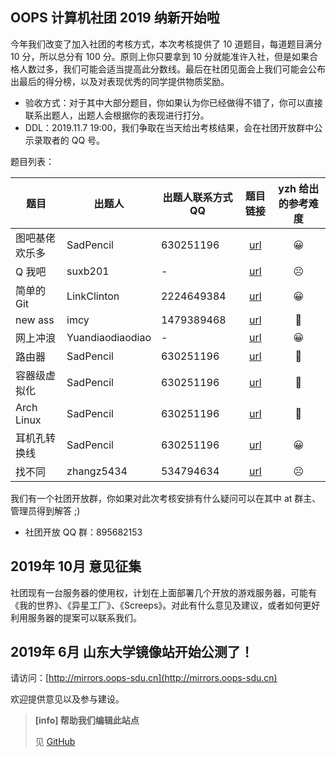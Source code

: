 ## OOPS 计算机社团 2019 纳新开始啦
今年我们改变了加入社团的考核方式，本次考核提供了 10 道题目，每道题目满分 10 分，所以总分有 100 分。原则上你只要拿到 10 分就能准许入社，但是如果合格人数过多，我们可能会适当提高此分数线。最后在社团见面会上我们可能会公布出最后的得分榜，以及对表现优秀的同学提供物质奖励。

- 验收方式：对于其中大部分题目，你如果认为你已经做得不错了，你可以直接联系出题人，出题人会根据你的表现进行打分。
- DDL：2019.11.7 19:00，我们争取在当天给出考核结果，会在社团开放群中公示录取者的 QQ 号。

题目列表：

| 题目           | 出题人           | 出题人联系方式 QQ | 题目链接 | yzh 给出的参考难度 |
| -------------- | ---------------- | ----------------- | :--------: | :--------: |
| 图吧基佬欢乐多 | SadPencil        | 630251196         |     [url](https://oops-sdu.cn/article/%E7%BA%B3%E6%96%B0_2019/%E9%A2%98%E7%9B%AE%E4%B8%80.html)     |     😀     |
| Q 我吧         | suxb201          | -                 |   [url](https://oops-sdu.cn/article/%E7%BA%B3%E6%96%B0_2019/%E9%A2%98%E7%9B%AE%E4%BA%8C.html)       |   ☹️   |
| 简单的 Git     | LinkClinton      | 2224649384        |   [url](https://oops-sdu.cn/article/%E7%BA%B3%E6%96%B0_2019/%E9%A2%98%E7%9B%AE%E4%B8%89.html)       |   😀     |
| new ass        | imcy             | 1479389468        |  [url](https://oops-sdu.cn/article/%E7%BA%B3%E6%96%B0_2019/%E9%A2%98%E7%9B%AE%E5%9B%9B.html)        |  🤔    |
| 网上冲浪       | Yuandiaodiaodiao | -         |    [url](https://oops-sdu.cn/article/%E7%BA%B3%E6%96%B0_2019/%E9%A2%98%E7%9B%AE%E4%BA%94.html)      |    😀    |
| 路由器         | SadPencil        | 630251196         |   [url](https://oops-sdu.cn/article/%E7%BA%B3%E6%96%B0_2019/%E9%A2%98%E7%9B%AE%E5%85%AD.html)       |   🤔   |
| 容器级虚拟化   | SadPencil        | 630251196         |    [url](https://oops-sdu.cn/article/%E7%BA%B3%E6%96%B0_2019/%E9%A2%98%E7%9B%AE%E4%B8%83.html)      |    🤔    |
| Arch Linux     | SadPencil        | 630251196         |   [url](https://oops-sdu.cn/article/%E7%BA%B3%E6%96%B0_2019/%E9%A2%98%E7%9B%AE%E5%85%AB.html)       |   🤔   |
| 耳机孔转换线   | SadPencil        | 630251196         |     [url](https://oops-sdu.cn/article/%E7%BA%B3%E6%96%B0_2019/%E9%A2%98%E7%9B%AE%E4%B9%9D.html)     |     😀     |
| 找不同         | zhangz5434       | 534794634         |    [url](https://oops-sdu.cn/article/%E7%BA%B3%E6%96%B0_2019/%E9%A2%98%E7%9B%AE%E5%8D%81.html)      |    ☹️    |

我们有一个社团开放群，你如果对此次考核安排有什么疑问可以在其中 at 群主、管理员得到解答 ;)
- 社团开放 QQ 群：895682153

## 2019年 10月 意见征集
社团现有一台服务器的使用权，计划在上面部署几个开放的游戏服务器，可能有《我的世界》、《异星工厂》、《Screeps》。对此有什么意见及建议，或者如何更好利用服务器的提案可以联系我们。

## 2019年 6月 山东大学镜像站开始公测了！

请访问：[http://mirrors.oops-sdu.cn](http://mirrors.oops-sdu.cn)

欢迎提供意见以及参与建设。




> **[info] 帮助我们编辑此站点**
>
> 见 [GitHub](https://github.com/oops-sdu/oops-sdu.cn/blob/master/how_to_use.md)

